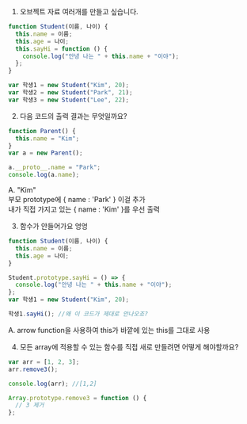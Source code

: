 1. 오브젝트 자료 여러개를 만들고 싶습니다.

```javascript
function Student(이름, 나이) {
  this.name = 이름;
  this.age = 나이;
  this.sayHi = function () {
    console.log("안녕 나는 " + this.name + "이야");
  };
}

var 학생1 = new Student("Kim", 20);
var 학생2 = new Student("Park", 21);
var 학생3 = new Student("Lee", 22);
```

2. 다음 코드의 출력 결과는 무엇일까요?

```javascript
function Parent() {
  this.name = "Kim";
}
var a = new Parent();

a.__proto__.name = "Park";
console.log(a.name);
```

A. "Kim"\
부모 prototype에 { name : 'Park' } 이걸 추가\
내가 직접 가지고 있는 { name : 'Kim' }를 우선 출력

3. 함수가 안들어가요 엉엉

```javascript
function Student(이름, 나이) {
  this.name = 이름;
  this.age = 나이;
}

Student.prototype.sayHi = () => {
  console.log("안녕 나는 " + this.name + "이야");
};
var 학생1 = new Student("Kim", 20);

학생1.sayHi(); //왜 이 코드가 제대로 안나오죠?
```

A. arrow function을 사용하여 this가 바깥에 있는 this를 그대로 사용

4. 모든 array에 적용할 수 있는 함수를 직접 새로 만들려면 어떻게 해야할까요?

```javascript
var arr = [1, 2, 3];
arr.remove3();

console.log(arr); //[1,2]

Array.prototype.remove3 = function () {
  // 3 제거
};
```
